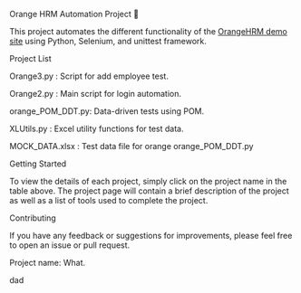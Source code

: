 Orange HRM Automation Project 🧪

This project automates the different functionality of the [OrangeHRM demo site](https://opensource-demo.orangehrmlive.com/) using Python, Selenium, and unittest framework.


 Project List

 Orange3.py :        Script for add employee test. 
 
 Orange2.py :        Main script for login automation. 
 
 orange_POM_DDT.py:  Data-driven tests using POM. 
 
 XLUtils.py  :       Excel utility functions for test data. 
 
 MOCK_DATA.xlsx :    Test data file for orange orange_POM_DDT.py 

 Getting Started

To view the details of each project, simply click on the project name in the table above. The project page will contain a brief description of the project as well as a list of tools used to complete the project.

 Contributing

If you have any feedback or suggestions for improvements, please feel free to open an issue or pull request.







Project name: 
What.

dad


